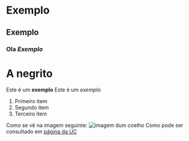 # Exemplo
## Exemplo
### Ola *Exemplo*
# **A negrito**
Este é um **exemplo**
Este é um *exemplo*
1. Primeiro item
2. Segundo item
3. Terceiro item

Como se vê na imagem seguinte: ![imagem dum coelho](http://www.coellho.com)
Como pode ser consultado em [página da UC](http://www.uc.pt)
